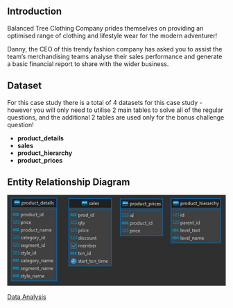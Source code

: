 ## Introduction
Balanced Tree Clothing Company prides themselves on providing an optimised range of clothing and lifestyle wear for the modern adventurer!

Danny, the CEO of this trendy fashion company has asked you to assist the team’s merchandising teams analyse their sales performance and generate a basic financial report to share with the wider business.

## Dataset
For this case study there is a total of 4 datasets for this case study - however you will only need to utilise 2 main tables to solve all of the regular questions, and the additional 2 tables are used only for the bonus challenge question!

- **product_details**
- **sales**
- **product_hierarchy**
- **product_prices**

## Entity Relationship Diagram

![ER Dig](</MYSQL/Balanced Tree/ERD.JPG>)


[Data Analysis](./questions_and_answers.md)